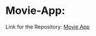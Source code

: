 # Movie-App:

Link for the Repository: <a href='https://harshika-g.github.io/Movie-App/#/'>Movie App</a>
